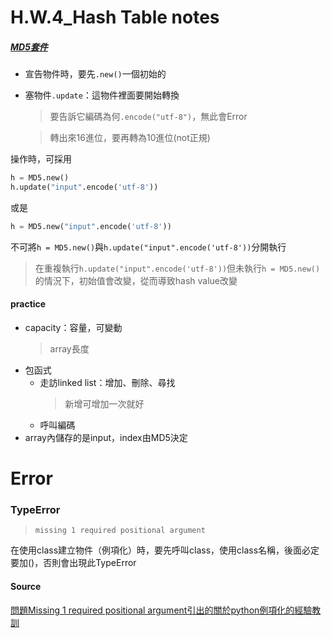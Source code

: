 # H.W.4_Hash Table notes
##### [MD5套件](https://kite.com/python/examples/2084/crypto-generate-a-new-md5-hash)
  - 宣告物件時，要先`.new()`一個初始的
  - 塞物件`.update`：這物件裡面要開始轉換
    > 要告訴它編碼為何`.encode("utf-8")`，無此會Error
    
    > 轉出來16進位，要再轉為10進位(not正規)
    
操作時，可採用
 ```python
 h = MD5.new()
 h.update("input".encode('utf-8'))
 ```
或是
 ```python
 h = MD5.new("input".encode('utf-8'))
 ```
不可將`h = MD5.new()`與`h.update("input".encode('utf-8'))`分開執行
  > 在重複執行`h.update("input".encode('utf-8'))`但未執行`h = MD5.new()`的情況下，初始值會改變，從而導致hash value改變
 

#### practice
  - capacity：容量，可變動
      > array長度
  - 包函式
    - 走訪linked list：增加、刪除、尋找
      > 新增可增加一次就好
    - 呼叫編碼
  - array內儲存的是input，index由MD5決定


# Error

### TypeError
 > `missing 1 required positional argument`
 
在使用class建立物件（例項化）時，要先呼叫class，使用class名稱，後面必定要加()，否則會出現此TypeError

#### Source
[問題Missing 1 required positional argument引出的關於python例項化的經驗教訓](https://www.itread01.com/content/1544325485.html)
